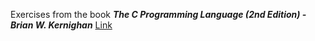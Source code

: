 Exercises from the book ***The C Programming Language (2nd Edition) - Brian W. Kernighan*** [Link](https://www.amazon.co.uk/C-Programming-Language-2nd/dp/0131103628)
